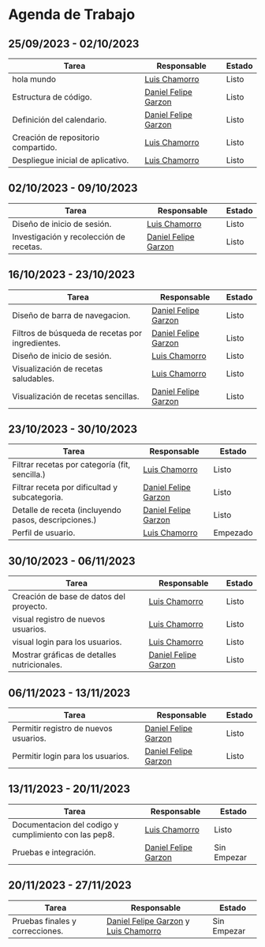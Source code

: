 # Agenda de Trabajo

## 25/09/2023 - 02/10/2023
| Tarea                              | Responsable                                           | Estado   |
|------------------------------------|-------------------------------------------------------| -------- |
| hola mundo                         | [Luis Chamorro](https://github.com/Luisfemocha)       | Listo    |
| Estructura de código.              | [Daniel Felipe Garzon](https://github.com/Dgarzonac9) | Listo    |
| Definición del calendario.         | [Daniel Felipe Garzon](https://github.com/Dgarzonac9) | Listo    |
| Creación de repositorio compartido. | [Luis Chamorro](https://github.com/Luisfemocha)       | Listo    |
| Despliegue inicial de aplicativo.  | [Luis Chamorro](https://github.com/Luisfemocha)       | Listo    |

## 02/10/2023 - 09/10/2023
| Tarea                                   | Responsable                                                                                             | Estado |
|-----------------------------------------|---------------------------------------------------------------------------------------------------------|--------|
| Diseño de inicio de sesión.             | [Luis Chamorro](https://github.com/Luisfemocha) | Listo  |
| Investigación y recolección de recetas. | [Daniel Felipe Garzon](https://github.com/Dgarzonac9) | Listo  |

## 16/10/2023 - 23/10/2023
| Tarea                                                  | Responsable                                         | Estado   |
|--------------------------------------------------------| -------------------------------------------------- |----------|
| Diseño de barra de navegacion.                         | [Daniel Felipe Garzon](https://github.com/Dgarzonac9) | Listo    |
| Filtros de búsqueda de recetas por ingredientes.       | [Daniel Felipe Garzon](https://github.com/Dgarzonac9) |    Listo |
| Diseño de inicio de sesión.             | [Luis Chamorro](https://github.com/Luisfemocha) | Listo |
| Visualización de recetas saludables. | [Luis Chamorro](https://github.com/Luisfemocha)  | Listo    |
| Visualización de recetas sencillas.  | [Daniel Felipe Garzon](https://github.com/Dgarzonac9)  | Listo    |

## 23/10/2023 - 30/10/2023
| Tarea                                                  | Responsable                                         | Estado      |
|--------------------------------------------------------| -------------------------------------------------- |-------------|
| Filtrar recetas por categoría (fit, sencilla.)       | [Luis Chamorro](https://github.com/Luisfemocha) | Listo |
| Filtrar receta por dificultad y subcategoria.             | [Daniel Felipe Garzon](https://github.com/Dgarzonac9) | Listo |
| Detalle de receta (incluyendo pasos, descripciones.) | [Daniel Felipe Garzon](https://github.com/Dgarzonac9) | Listo |
| Perfil de usuario.                           | [Luis Chamorro](https://github.com/Luisfemocha) | Empezado    |

## 30/10/2023 - 06/11/2023
| Tarea                                   | Responsable                                          | Estado       |
|-----------------------------------------| --------------------------------------------------- | ------------ |
| Creación de base de datos del proyecto. | [Luis Chamorro](https://github.com/Luisfemocha) | Listo  |
| visual registro de nuevos usuarios.   | [Luis Chamorro](https://github.com/Luisfemocha) | Listo  |
| visual login para los usuarios.    | [Luis Chamorro](https://github.com/Luisfemocha) | Listo  |
| Mostrar gráficas de detalles nutricionales. | [Daniel Felipe Garzon](https://github.com/Dgarzonac9) | Listo  |

## 06/11/2023 - 13/11/2023
| Tarea                                       | Responsable                                          | Estado       |
|---------------------------------------------| --------------------------------------------------- | ------------ |
| Permitir registro de nuevos usuarios.   | [Daniel Felipe Garzon](https://github.com/Luisfemocha) | Listo  |
| Permitir login para los usuarios.    | [Daniel Felipe Garzon](https://github.com/Dgarzonac9) | Listo  |

## 13/11/2023 - 20/11/2023
| Tarea                  | Responsable                                           | Estado       |
|------------------------| ---------------------------------------------------- | ------------ |
| Documentacion del codigo y cumplimiento con las pep8. | [Luis Chamorro](https://github.com/Luisfemocha) | Listo  |
| Pruebas e integración. | [Daniel Felipe Garzon](https://github.com/Dgarzonac9) | Sin Empezar  |

## 20/11/2023 - 27/11/2023
| Tarea                           | Responsable                                           | Estado       |
|---------------------------------| ---------------------------------------------------- | ------------ |
| Pruebas finales y correcciones. | [Daniel Felipe Garzon](https://github.com/Dgarzonac9) y [Luis Chamorro](https://github.com/Luisfemocha) | Sin Empezar |
